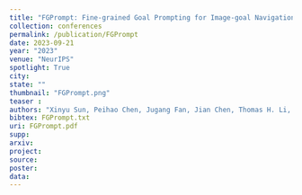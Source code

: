 ```yaml
---
title: "FGPrompt: Fine-grained Goal Prompting for Image-goal Navigation"
collection: conferences
permalink: /publication/FGPrompt
date: 2023-09-21
year: "2023"
venue: "NeurIPS"
spotlight: True
city: 
state: ""
thumbnail: "FGPrompt.png"
teaser : 
authors: "Xinyu Sun, Peihao Chen, Jugang Fan, Jian Chen, Thomas H. Li, Mingkui Tan"
bibtex: FGPrompt.txt
uri: FGPrompt.pdf
supp:
arxiv: 
project:
source:
poster: 
data:
---
```

